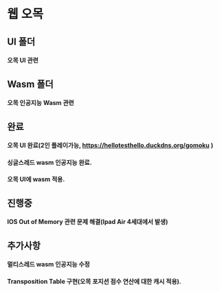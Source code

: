 # 웹 오목


## UI 폴더
#### 오목 UI 관련  



## Wasm 폴더
#### 오목 인공지능 Wasm 관련  



## 완료
#### 오목 UI 완료(2인 플레이가능, https://hellotesthello.duckdns.org/gomoku )
#### 싱글스레드 wasm 인공지능 완료.
#### 오목 UI에 wasm 적용. 


## 진행중
#### IOS Out of Memory 관련 문제 해결(Ipad Air 4세대에서 발생)



## 추가사항
#### 멀티스레드 wasm 인공지능 수정
#### Transposition Table 구현(오목 포지션 점수 연산에 대한 캐시 적용). 
